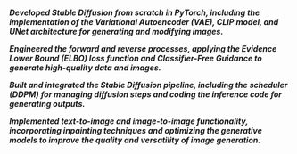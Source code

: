 <h5> 

Developed Stable Diffusion from scratch in PyTorch, including the implementation of the Variational Autoencoder (VAE), CLIP model, and UNet architecture for generating and modifying images.

Engineered the forward and reverse processes, applying the Evidence Lower Bound (ELBO) loss function and Classifier-Free Guidance to generate high-quality data and images.

Built and integrated the Stable Diffusion pipeline, including the scheduler (DDPM) for managing diffusion steps and coding the inference code for generating outputs.

Implemented text-to-image and image-to-image functionality, incorporating inpainting techniques and optimizing the generative models to improve the quality and versatility of image generation.

</h5>
